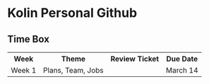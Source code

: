 # Kolin Personal Github

## Time Box

<table>
   <tr>
     <th>Week</th>
     <th>Theme</th>
     <th>Review Ticket</th>
     <th>Due Date</th>
    </tr>
  
  <tr>
    <td>Week 1</td>
    <td>Plans, Team, Jobs</td>
    <td><a href="" a/></td>
    <td>March 14</td>
   </tr>
    
